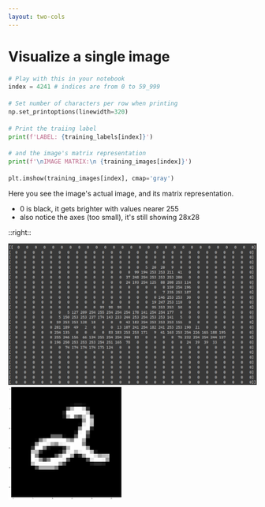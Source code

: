 ```yaml
---
layout: two-cols
---
```


# Visualize a single image

```py
# Play with this in your notebook
index = 4241 # indices are from 0 to 59_999

# Set number of characters per row when printing
np.set_printoptions(linewidth=320)

# Print the traiing label 
print(f'LABEL: {training_labels[index]}')

# and the image's matrix representation
print(f'\nIMAGE MATRIX:\n {training_images[index]}')

plt.imshow(training_images[index], cmap='gray')
```

Here you see the image's actual image, and its matrix representation.
- 0 is black, it gets brighter with values nearer 255
- also notice the axes (too small), it's still showing 28x28

::right::

<img alt="matrix" src="/images/image-matrix.png" />
<img alt="digit" src="/images/single-digit.jpg" style="height: 230px; margin-left: auto; margin-right: auto;" />